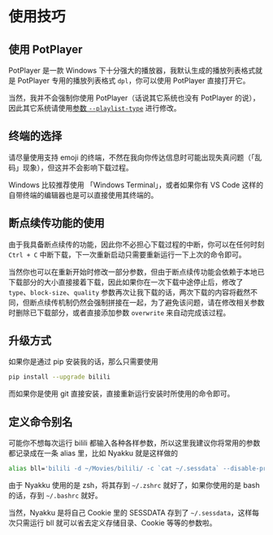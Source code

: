 # 使用技巧

## 使用 PotPlayer

PotPlayer 是一款 Windows 下十分强大的播放器，我默认生成的播放列表格式就是 PotPlayer 专用的播放列表格式 `dpl`，你可以使用 PotPlayer 直接打开它。

当然，我并不会强制你使用 PotPlayer（话说其它系统也没有 PotPlayer 的说），因此其它系统请使用[参数 `--playlist-type`](../cli#指定播放列表类型) 进行修改。

## 终端的选择

请尽量使用支持 emoji 的终端，不然在我向你传达信息时可能出现失真问题（「乱码」现象），但这并不会影响下载过程。

Windows 比较推荐使用 「Windows Terminal」，或者如果你有 VS Code 这样的自带终端的编辑器也是可以直接使用其终端的。

## 断点续传功能的使用

由于我具备断点续传的功能，因此你不必担心下载过程的中断，你可以在任何时刻 `Ctrl + C` 中断下载，下一次重新启动只需要重新运行一下上次的命令即可。

当然你也可以在重新开始时修改一部分参数，但由于断点续传功能会依赖于本地已下载部分的大小直接接着下载，因此如果你在一次下载中途停止后，修改了 `type`、`block-size`、`quality` 参数再次让我下载的话，两次下载的内容将截然不同，但断点续传机制仍然会强制拼接在一起，为了避免该问题，请在修改相关参数时删除已下载部分，或者直接添加参数 `overwrite` 来自动完成该过程。

## 升级方式

如果你是通过 pip 安装我的话，那么只需要使用

```bash
pip install --upgrade bilili
```

而如果你是使用 git 直接安装，直接重新运行安装时所使用的命令即可。

## 定义命令别名

可能你不想每次运行 bilili 都输入各种各样参数，所以这里我建议你将常用的参数都记录成在一条 alias 里，比如 Nyakku 就是这样做的

```bash
alias bll='bilili -d ~/Movies/bilili/ -c `cat ~/.sessdata` --disable-proxy --danmaku=ass --playlist-type=m3u -y --use-mirrors'
```

由于 Nyakku 使用的是 zsh，将其存到 `~/.zshrc` 就好了，如果你使用的是 bash 的话，存到 `~/.bashrc` 就好。

当然，Nyakku 是将自己 Cookie 里的 SESSDATA 存到了 `~/.sessdata`，这样每次只需运行 bll 就可以省去定义存储目录、Cookie 等等的参数啦。
